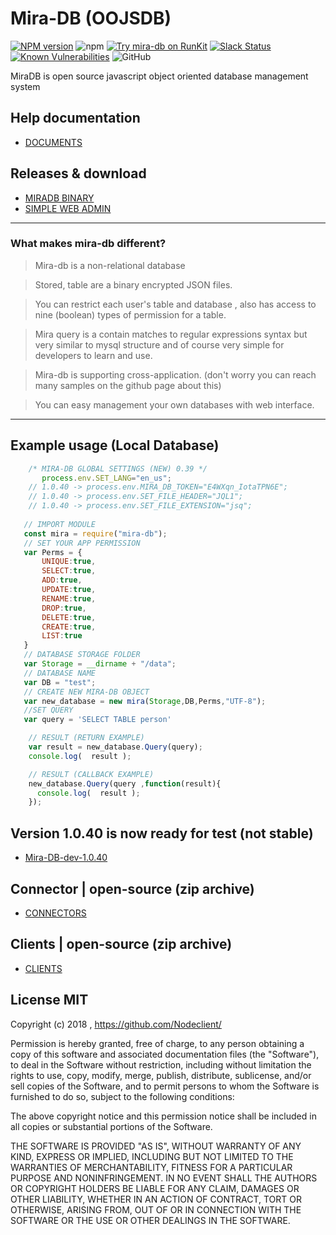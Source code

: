 # Mira-DB (OOJSDB)

[![NPM version][npm-image]][npm-url]
![npm](https://img.shields.io/npm/dt/mira-db)
[![Try mira-db on RunKit](https://badge.runkitcdn.com/mira-db.svg)](https://npm.runkit.com/mira-db)
[![Slack Status](https://img.shields.io/badge/slack-Nodeclient-blue.svg?longCache=true&style=flat)](https://join.slack.com/t/nodeclient/shared_invite/enQtNDg5NzE0MjQyNTMyLTE3ZTdkMDQ0ODEzZThmNDQ3NjhhZGMwZWQ4MDI0YTI2MDEwOTQ3YjVjZmUyY2FmZTlhN2IwMDYwNmI4YjhjNzk)
[![Known Vulnerabilities](https://snyk.io/test/npm/mira-db/badge.svg)](https://snyk.io/test/npm/mira-db)
![GitHub](https://img.shields.io/github/license/mashape/apistatus.svg)

MiraDB is open source javascript object oriented database management system 

## Help documentation
* [DOCUMENTS][df9]

## Releases & download
* [MIRADB BINARY][df15]
* [SIMPLE WEB ADMIN][df14] 


----
### What makes mira-db different?
 > Mira-db is a non-relational database
 
 > Stored, table are a binary encrypted JSON files.
 
 > You can restrict each user's table and database , also has access to nine (boolean) types of permission for a table.
 
 > Mira query is a contain matches to regular expressions syntax but very similar to mysql structure and of course very simple for developers to learn and use.

 > Mira-db is supporting cross-application. (don't worry you can reach many samples on the github page about this)
 
 > You can easy management your own databases with web interface.
 
----


## Example usage (Local Database)

 ```js
     /* MIRA-DB GLOBAL SETTINGS (NEW) 0.39 */
        process.env.SET_LANG="en_us"; 
     // 1.0.40 -> process.env.MIRA_DB_TOKEN="E4WXqn_IotaTPN6E";   
     // 1.0.40 -> process.env.SET_FILE_HEADER="JQL1";          
     // 1.0.40 -> process.env.SET_FILE_EXTENSION="jsq";  
    
    // IMPORT MODULE
    const mira = require("mira-db");
    // SET YOUR APP PERMISSION
    var Perms = { 
        UNIQUE:true,
        SELECT:true,
        ADD:true,
        UPDATE:true,
        RENAME:true,
        DROP:true,
        DELETE:true,
        CREATE:true,
        LIST:true 
    }
    // DATABASE STORAGE FOLDER
    var Storage = __dirname + "/data";
    // DATABASE NAME
    var DB = "test";
    // CREATE NEW MIRA-DB OBJECT
    var new_database = new mira(Storage,DB,Perms,"UTF-8");
    //SET QUERY
    var query = 'SELECT TABLE person'
```
```js    
    // RESULT (RETURN EXAMPLE)
    var result = new_database.Query(query);  
    console.log(  result );
```  
```js    
    // RESULT (CALLBACK EXAMPLE)
    new_database.Query(query ,function(result){
      console.log(  result );
    });            
```  

## Version 1.0.40 is now ready for test (not stable)
* [Mira-DB-dev-1.0.40][df200]

## Connector | open-source (zip archive)
* [CONNECTORS][df1]

## Clients | open-source (zip archive)
* [CLIENTS][df2]


## License MIT

Copyright (c) 2018 , https://github.com/Nodeclient/

Permission is hereby granted, free of charge, to any person obtaining
a copy of this software and associated documentation files (the
"Software"), to deal in the Software without restriction, including
without limitation the rights to use, copy, modify, merge, publish,
distribute, sublicense, and/or sell copies of the Software, and to
permit persons to whom the Software is furnished to do so, subject to
the following conditions:

The above copyright notice and this permission notice shall be
included in all copies or substantial portions of the Software.

THE SOFTWARE IS PROVIDED "AS IS", WITHOUT WARRANTY OF ANY KIND,
EXPRESS OR IMPLIED, INCLUDING BUT NOT LIMITED TO THE WARRANTIES OF
MERCHANTABILITY, FITNESS FOR A PARTICULAR PURPOSE AND
NONINFRINGEMENT. IN NO EVENT SHALL THE AUTHORS OR COPYRIGHT HOLDERS BE
LIABLE FOR ANY CLAIM, DAMAGES OR OTHER LIABILITY, WHETHER IN AN ACTION
OF CONTRACT, TORT OR OTHERWISE, ARISING FROM, OUT OF OR IN CONNECTION
WITH THE SOFTWARE OR THE USE OR OTHER DEALINGS IN THE SOFTWARE.

   [df142]: <https://github.com/Nodeclient/Mira-DB/blob/master/language/readme.md>
   [df141]: <https://github.com/Nodeclient/Mira-DB/blob/master/language/sample.json>
   [df200]: <https://github.com/Nodeclient/Mira-DB/tree/master/sources/mira-dev-1.0.40>
   [df2]: <https://git.io/fpQur>
   [df1]: <https://git.io/fpQua>
   [df15]: <https://git.io/fpabN>
   [df14]: <https://nodeclient.github.io/helpdocs/#simple-admin-section>
   [df9]: <https://nodeclient.github.io/helpdocs/>

   [npm-image]: https://img.shields.io/npm/v/mira-db.svg?style=flat
   [npm-url]: https://npmjs.org/package/mira-db
   [downloads-image]: https://img.shields.io/npm/dm/mira-db.svg?style=flat
   [downloads-url]: https://npmjs.org/package/mira-db

